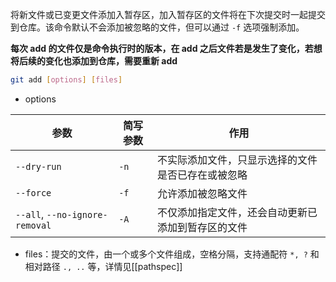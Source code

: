 将新文件或已变更文件添加入暂存区，加入暂存区的文件将在下次提交时一起提交到仓库。该命令默认不会添加被忽略的文件，但可以通过 `-f` 选项强制添加。

**每次 add 的文件仅是命令执行时的版本，在 add 之后文件若是发生了变化，若想将后续的变化也添加到仓库，需要重新 add**

```bash
git add [options] [files]
```

- options

| 参数                           | 简写参数 | 作用                                               |
| ------------------------------ | -------- | -------------------------------------------------- |
| `--dry-run`                    | `-n`     | 不实际添加文件，只显示选择的文件是否已存在或被忽略 |
| `--force`                      | `-f`     | 允许添加被忽略文件                                 |
| `--all`, `--no-ignore-removal` | `-A`     | 不仅添加指定文件，还会自动更新已添加到暂存区的文件 | 

- files：提交的文件，由一个或多个文件组成，空格分隔，支持通配符 `*, ?` 和相对路径 `., ..` 等，详情见[[pathspec]]